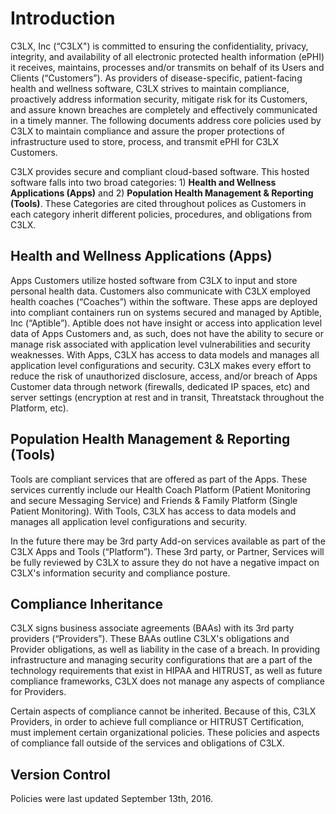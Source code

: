 # Introduction

C3LX, Inc (“C3LX") is committed to ensuring the confidentiality, privacy, integrity, and availability of all electronic protected health information (ePHI) it receives, maintains, processes and/or transmits on behalf of its Users and Clients (“Customers”). As providers of disease-specific, patient-facing health and wellness software, C3LX strives to maintain compliance, proactively address information security, mitigate risk for its Customers, and assure known breaches are completely and effectively communicated in a timely manner. The following documents address core policies used by C3LX to maintain compliance and assure the proper protections of infrastructure used to store, process, and transmit ePHI for C3LX Customers.

C3LX provides secure and compliant cloud-based software. This hosted software falls into two broad categories: 1) **Health and Wellness Applications (Apps)** and 2) **Population Health Management & Reporting (Tools)**. These Categories are cited throughout polices as Customers in each category inherit different policies, procedures, and obligations from C3LX.

## Health and Wellness Applications (Apps)

Apps Customers utilize hosted software from C3LX to input and store personal health data. Customers also communicate with C3LX employed health coaches (“Coaches”) within the software. These apps are deployed into compliant containers run on systems secured and managed by Aptible, Inc (“Aptible”). Aptible does not have insight or access into application level data of Apps Customers and, as such, does not have the ability to secure or manage risk associated with application level vulnerabilities and security weaknesses. With Apps, C3LX has access to data models and manages all application level configurations and security. C3LX makes every effort to reduce the risk of unauthorized disclosure, access, and/or breach of Apps Customer data through network (firewalls, dedicated IP spaces, etc) and server settings (encryption at rest and in transit, Threatstack throughout the Platform, etc).

## Population Health Management & Reporting (Tools)

Tools are compliant services that are offered as part of the Apps. These services currently include our Health Coach Platform (Patient Monitoring and secure Messaging Service) and Friends & Family Platform (Single Patient Monitoring). With Tools, C3LX has access to data models and manages all application level configurations and security.

In the future there may be 3rd party Add-on services available as part of the C3LX Apps and Tools (“Platform”). These 3rd party, or Partner, Services will be fully reviewed by C3LX to assure they do not have a negative impact on C3LX's information security and compliance posture.

## Compliance Inheritance
C3LX signs business associate agreements (BAAs) with its 3rd party providers (“Providers”). These BAAs outline C3LX's obligations and Provider obligations, as well as liability in the case of a breach. In providing infrastructure and managing security configurations that are a part of the technology requirements that exist in HIPAA and HITRUST, as well as future compliance frameworks, C3LX does not manage any aspects of compliance for Providers.

Certain aspects of compliance cannot be inherited. Because of this, C3LX Providers, in order to achieve full compliance or HITRUST Certification, must implement certain organizational policies. These policies and aspects of compliance fall outside of the services and obligations of C3LX.

## Version Control

Policies were last updated September 13th, 2016.
